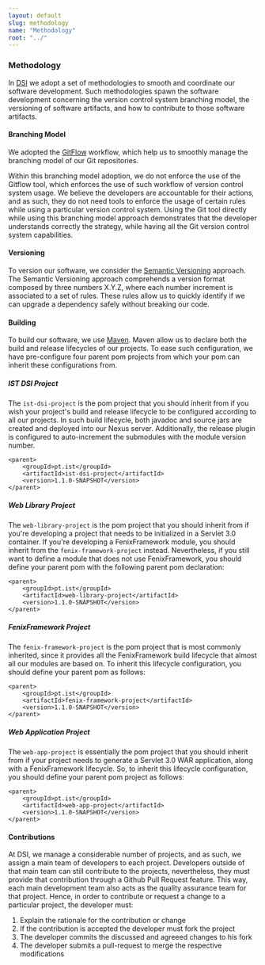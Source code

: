 ```yaml
---
layout: default
slug: methodology
name: "Methodology"
root: "../"
---
```


### Methodology

In [DSI][DSI] we adopt a set of methodologies to smooth and coordinate our software development.
Such methodologies spawn the software development concerning the version control system branching model,
the versioning of software artifacts, and how to contribute to those software artifacts.

#### Branching Model

We adopted the [GitFlow][GitFlow] workflow, which help us to smoothly manage
the branching model of our Git repositories.


Within this branching model adoption, we do not enforce the use
of the Gitflow tool, which enforces the use of such workflow of version control system usage. We believe the
developers are accountable for their actions, and as such, they do not need tools to enforce the usage of certain
rules while using a particular version control system. Using the Git tool directly while using this branching model
approach demonstrates that the developer understands correctly the strategy, while having all the Git version control
system capabilities.

#### Versioning
To version our software, we consider the [Semantic Versioning][Semantic Versioning] approach.
The Semantic Versioning approach comprehends a version format composed by three numbers X.Y.Z, where each number
increment is associated to a set of rules. These rules allow us to quickly identify if we can upgrade a dependency
safely without breaking our code.

#### Building

To build our software, we use [Maven][Maven]. Maven allow us to declare both the build and release lifecycles of our projects. To ease such configuration, we have pre-configure four parent pom projects from which your pom can inherit these configurations from.

##### IST DSI Project
The ```ist-dsi-project``` is the pom project that you should inherit from if you wish your project's build and release lifecycle to
be configured according to all our projects. In such build lifecycle, both javadoc and source jars are created and deployed into our
Nexus server. Additionally, the release plugin is configured to auto-increment the submodules with the module version number.

	<parent>
		<groupId>pt.ist</groupId>
		<artifactId>ist-dsi-project</artifactId>
		<version>1.1.0-SNAPSHOT</version>
	</parent>

##### Web Library Project   
The ```web-library-project``` is the pom project that you should inherit from if you're developing a project that needs to be initialized
in a Servlet 3.0 container. If you're developing a FenixFramework module, you should inherit from the ```fenix-framework-project``` instead. Nevertheless, if you still want to define a module that does not use FenixFramework, you should define your parent pom with the following parent pom declaration:

	<parent>
		<groupId>pt.ist</groupId>
		<artifactId>web-library-project</artifactId>
		<version>1.1.0-SNAPSHOT</version>
	</parent>

##### FenixFramework Project   
The ```fenix-framework-project``` is the pom project that is most commonly inherited, since it provides all the FenixFramework build lifecycle
that almost all our modules are based on. To inherit this lifecycle configuration, you should define your parent pom as follows:

	<parent>
		<groupId>pt.ist</groupId>
		<artifactId>fenix-framework-project</artifactId>
		<version>1.1.0-SNAPSHOT</version>
	</parent>


##### Web Application Project
The ```web-app-project``` is essentially the pom project that you should inherit from if your project needs to generate a Servlet 3.0 WAR application, along with a FenixFramework lifecycle. So, to inherit this lifecycle configuration, you should define your parent pom project as follows:

	<parent>
		<groupId>pt.ist</groupId>
		<artifactId>web-app-project</artifactId>
		<version>1.1.0-SNAPSHOT</version>
	</parent>


#### Contributions

At DSI, we manage a considerable number of projects, and as such, we assign a main team of developers to each project.
Developers outside of that main team can still contribute to the projects, nevertheless, they must provide that contribution
through a Github Pull Request feature. This way, each main development team also acts as the quality assurance team for that
project. Hence, in order to contribute or request a change to a particular project, the developer must:

1. Explain the rationale for the contribution or change
2. If the contribution is accepted the developer must fork the project
3. The developer commits the discussed and agreeed changes to his fork
4. The developer submits a pull-request to merge the respective modifications

[Técnico Lisboa]: http://www.ist.utl.pt/
[DSI]: http://dsi.ist.utl.pt/
[GitFlow]: http://nvie.com/posts/a-successful-git-branching-model/
[Maven]: http://maven.apache.org/
[Semantic Versioning]: http://semver.org/
